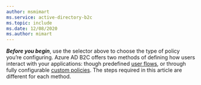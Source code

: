 ```yaml
---
author: msmimart
ms.service: active-directory-b2c
ms.topic: include
ms.date: 12/08/2020
ms.author: mimart
---
```

**_Before you begin_**, use the selector above to choose the type of policy you’re configuring. Azure AD B2C offers two methods of defining how users interact with your applications: though predefined [user flows](../articles/active-directory-b2c/user-flow-overview.md), or through fully configurable [custom policies](../articles/active-directory-b2c/custom-policy-overview.md). The steps required in this article are different for each method. 	